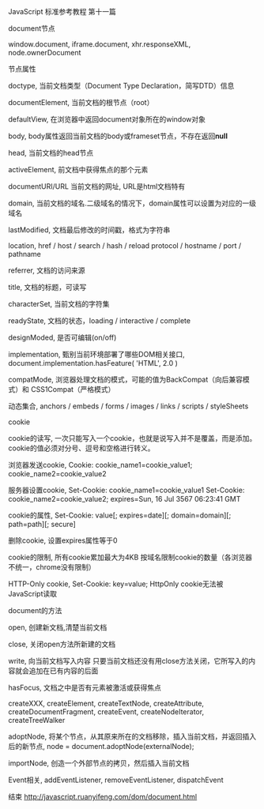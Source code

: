 JavaScript 
标准参考教程
第十一篇

document节点

window.document,
iframe.document,
xhr.responseXML,
node.ownerDocument

节点属性

doctype,
当前文档类型（Document Type Declaration，简写DTD）信息

documentElement,
当前文档的根节点（root）

defaultView,
在浏览器中返回document对象所在的window对象

body,
body属性返回当前文档的body或frameset节点，不存在返回**null**

head,
当前文档的head节点

activeElement,
前文档中获得焦点的那个元素

documentURI/URL
当前文档的网址, URL是html文档特有

domain,
当前文档的域名.二级域名的情况下，domain属性可以设置为对应的一级域名

lastModified,
文档最后修改的时间戳，格式为字符串

location,
href / host / search / hash / reload
protocol / hostname / port / pathname

referrer,
文档的访问来源

title,
文档的标题，可读写

characterSet,
当前文档的字符集

readyState,
文档的状态，loading / interactive / complete

designModed,
是否可编辑(on/off)

implementation,
甄别当前环境部署了哪些DOM相关接口,
document.implementation.hasFeature( 'HTML', 2.0 )

compatMode,
浏览器处理文档的模式，可能的值为BackCompat（向后兼容模式）和 CSS1Compat（严格模式）

动态集合,
anchors / embeds / forms / images / links / scripts / styleSheets

cookie

cookie的读写,
一次只能写入一个cookie，也就是说写入并不是覆盖，而是添加。
cookie的值必须对分号、逗号和空格进行转义。

浏览器发送cookie,
Cookie: cookie_name1=cookie_value1; cookie_name2=cookie_value2

服务器设置cookie,
Set-Cookie: cookie_name1=cookie_value1
Set-Cookie: cookie_name2=cookie_value2; expires=Sun, 16 Jul 3567 06:23:41 GMT

cookie的属性,
Set-Cookie: value[; expires=date][; domain=domain][; path=path][; secure]

删除cookie,
设置expires属性等于0

cookie的限制,
所有cookie累加最大为4KB
按域名限制cookie的数量（各浏览器不统一，chrome没有限制）

HTTP-Only cookie,
Set-Cookie: key=value; HttpOnly
cookie无法被JavaScript读取

document的方法

open,
创建新文档,清楚当前文档

close,
关闭open方法所新建的文档

write,
向当前文档写入内容
只要当前文档还没有用close方法关闭，它所写入的内容就会追加在已有内容的后面

hasFocus,
文档之中是否有元素被激活或获得焦点

createXXX,
createElement,
createTextNode,
createAttribute,
createDocumentFragment,
createEvent,
createNodeIterator,
createTreeWalker

adoptNode,
将某个节点，从其原来所在的文档移除，插入当前文档，并返回插入后的新节点,
node = document.adoptNode(externalNode);

importNode,
创造一个外部节点的拷贝，然后插入当前文档

Event相关,
addEventListener,
removeEventListener,
dispatchEvent

结束
http://javascript.ruanyifeng.com/dom/document.html